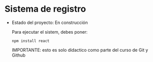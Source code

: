 <h1>Sistema de registro</h1>

- Estado del proyecto: En construcción

  Para ejecutar el sistem, debes poner:

  ```npm install react```

  IMPORTANTE: esto es solo didactico como parte del curso de Git y Github

 
  
